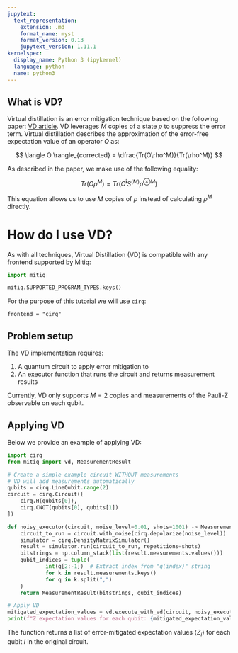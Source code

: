 ```yaml
---
jupytext:
  text_representation:
    extension: .md
    format_name: myst
    format_version: 0.13
    jupytext_version: 1.11.1
kernelspec:
  display_name: Python 3 (ipykernel)
  language: python
  name: python3
---
```


## What is VD?
Virtual distillation is an error mitigation technique based on the following paper: [VD article](https://arxiv.org/pdf/2011.07064). VD leverages $M$ copies of a state $\rho$ to suppress the error term. Virtual distillation describes the approximation of the error-free expectation value of an operator $O$ as:

$$
\langle O \rangle_{corrected} = \dfrac{Tr(O\rho^M)}{Tr(\rho^M)}
$$

As described in the paper, we make use of the following equality:

$$
Tr(O\rho^M) = Tr(O^{\textbf{i}}S^{(M)}\rho^{\otimes M})
$$

This equation allows us to use $M$ copies of $\rho$ instead of calculating $\rho^M$ directly.

# How do I use VD?

As with all techniques, Virtual Distillation (VD) is compatible with any frontend supported by Mitiq:

```python
import mitiq

mitiq.SUPPORTED_PROGRAM_TYPES.keys()
```

For the purpose of this tutorial we will use `cirq`:
```{code-cell} ipython3
frontend = "cirq"
```

## Problem setup
The VD implementation requires:
1. A quantum circuit to apply error mitigation to
2. An executor function that runs the circuit and returns measurement results

Currently, VD only supports $M=2$ copies and measurements of the Pauli-Z observable on each qubit.

## Applying VD
Below we provide an example of applying VD:

```python
import cirq
from mitiq import vd, MeasurementResult

# Create a simple example circuit WITHOUT measurements
# VD will add measurements automatically
qubits = cirq.LineQubit.range(2)
circuit = cirq.Circuit([
    cirq.H(qubits[0]),
    cirq.CNOT(qubits[0], qubits[1])
])

def noisy_executor(circuit, noise_level=0.01, shots=1001) -> MeasurementResult:
    circuit_to_run = circuit.with_noise(cirq.depolarize(noise_level))
    simulator = cirq.DensityMatrixSimulator()
    result = simulator.run(circuit_to_run, repetitions=shots)
    bitstrings = np.column_stack(list(result.measurements.values()))
    qubit_indices = tuple(
            int(q[2:-1])  # Extract index from "q(index)" string
            for k in result.measurements.keys()
            for q in k.split(",")
    )
    return MeasurementResult(bitstrings, qubit_indices)

# Apply VD
mitigated_expectation_values = vd.execute_with_vd(circuit, noisy_executor)
print(f"Z expectation values for each qubit: {mitigated_expectation_values}")
```

The function returns a list of error-mitigated expectation values $\langle Z_i \rangle$ for each qubit $i$ in the original circuit.